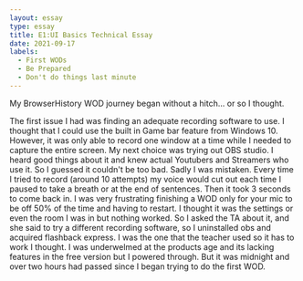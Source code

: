 ```yaml
---
layout: essay
type: essay
title: E1:UI Basics Technical Essay
date: 2021-09-17
labels:
  - First WODs
  - Be Prepared 
  - Don't do things last minute
---
```

My BrowserHistory WOD journey began without a hitch... or so I thought.

The first issue I had was finding an adequate recording software to use. I thought that I could use the built in Game bar feature from Windows 10. However, it was only able to record one window at a time while I needed to capture the entire screen. My next choice was trying out OBS studio. I heard good things about it and knew actual Youtubers and Streamers who use it. So I guessed it couldn't be too bad. Sadly I was mistaken. Every time I tried to record (around 10 attempts) my voice would cut out each time I paused to take a breath or at the end of sentences. Then it took 3 seconds to come back in. I was very frustrating finishing a WOD only for your mic to be off 50% of the time and having to restart. I thought it was the settings or even the room I was in but nothing worked. So I asked the TA about it, and she said to try a different recording software, so I uninstalled obs and acquired flashback express. I was the one that the teacher used so it has to work I thought. I was underwelmed at the products age and its lacking features in the free version but I powered through. But it was midnight and over two hours had passed since I began trying to do the first WOD.
  
